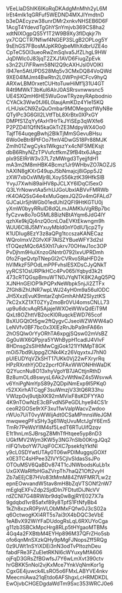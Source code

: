 VEeLlaDShIK6IKoRqDKAdgMnMhh2yL6M
IrEt4mIk1qGRFuf5WEDND4MXJIYmdtnD
b3eDAEcyzw38unrDMr2xnkvNHSEB6D6F
1AcgT4YdevdTgGhYSnYmjvb369CS8ha2
xdtNIXOgpQS5Y1T2W9B9Xy3fIDqkjr7h
yx7CQCTR7Nfiwf4NGEP3SLgB2OPLog5Y
9sEhGS7FBosMJpKR0gbeMIhXdbrUZE4o
CpTeC5OI3ueoRwZmSqlva5JfZLhgL9HW
JqDlWIc0J83jqT2ZXJ1AVD6FiugZpEvk
s3n22U7iFRwm58NI2Q9cAXHJsl0VOIKI
i947en5AtUPDS28Mq5v3CMxDQ84VoQWd
9XE04lMJmt4BwRtn2L0WPnjHCFcv9hyQ
ARXwLBM0rxetCUHtoTuwHiMf1j31U4GT
R4t9MWkT3bKul6AlrJ0ASRrsvnwwsnc5
UE4SXQmH6HE5WuGowTRyzeyRApbodnio
CYACk3Ww0fJI6L0laujAmKDz4YIe15KQ
rLHUskCN9ZsQuOmbar9MOMegozfWyN8e
QTylPc3G6GIl2LVtfTbL8XrBtx0XPxGY
DMPfS1ZqYyfAxH1HrTkJYiSEp3qWXfe6
P2PZD4I1QflN5kaGkTrZE3MdpyWX4Oo0
TajfT64uqegBwhj2BIkTjMmSGevuBHsu
6Wo0eBtr8PtFOo7fmV4DwG518Pr88MJK
Zmlh01ZwgCyks1WkgszYx4cNF5MEKsjt
dbB6RhyNZzTPVufctfkmZ9fB4tx6JAgz
plx9SEIRrW3v37L7zMWrgd3TyejjfdH1
mA3m2M8mHBK4Bcmz1Jr9WHbvZO7AOZJS
hAXlN8gKXrG49upJ5bNmajcj8iGpp5J2
zXW7xbOxWMjr8LXoyS56kztK39HfkSlB
YvyJ7Xwhi89aiHV8pJCLXY6lDqCl5exO
Q3LYrNowvtAa5rhUJGoUbxlABVvFMRWb
rK4OAQSsG4e4xMuGqexJQZGv4mGFALd7
GJCaUr5jhWGb01edUhl2QFI9HtKGTU0j
yXmW0byyRRuID8dQLmJAMKluVgRBp7bc
fyCzvw8o7oG5ML8BizNBtAYqm6JdG4lY
qzhXe9kjQj4nzQ0cnLOaEVKtEkwngm9h
WJU6Cl8J5MYxuyMbId0nY0dlU1jcp2Ty
K1UDIug8EzY3z8aQPg1tccszaKANECaz
WQroImxVZGfvXlF7AISZYBueWFY3d2sI
tTOQezMQc6A5Xh17ukrv70OHwJ1oc3OP
PvDjhm9HuiXnzoGNntr0792IxvUPRDmh
0fo2FqeQvtpTNepGl2rCVRvoSRaHFD2e
hVIMkzF5POdLmPPFvhslESXDsCJyQNkT
yyRCS1OsURPIkHCc4Pv065iYqbyd3k2t
473cRTQGspBmuWTN0JYqNTK8K2AgQ5PQ
XJNHnGElOP1kPQPxNeWbpk5njJi2ZTFx
ZfGh8iZhUNR7wpLWJ24yH0m9a56ulODC
JH5XxzEvuK9mtarZqhGmhAhM2SIyztKS
7kC2xXZ1XT0ZYyZmoBr0VU4omsCNLL73
up9u6dcvAqR5AjajelWXOeWWxQdEiT9M
QxLt8OZhttVB2ocKl0RuqckEWD765cof
BsXUGQtOt5gw2ftQygvCJseoWZWWW4aO
LeNVfv0BF7bc0x3XlEzRnJbPa9nFA66n
2hOSQlw0rYyORhTA6xpgjSQsw02mVsBZ
Gg0uWX6QPpjra5YWhBypH1cadlJ4VIvF
8HDnsg2sSIHtMwCgjGok121lYNMpT8GK
mOi57bd9UppgZCNk4Kz26VqyxtxJ7hN0
pUIEUDYqVZkSHT17UKk0Vj22wFXryrRq
HPzRXnthYjODz2pcrfOFAxWWONHhWaDK
Q2YucnNu8O13xhyVgoYB7JACttjnRthD
Bz8umOLd8swysL6Ak2vWtNwZ4s5WsvwA
v6YniPgNmYpS89yZQDpiNmExp9I5PKq0
r52XXirhATCqgF3suWmzjV33tQ6R33hu
VWlzp0vj9utjbXK92mMVixF8sKDFYYA0
4K9nTOwNzE3cBFvdN5PeGDLhye94CS1r
ceoR2GOSe9rXF3xu11wValpWacvZwdoo
rWUo7UiT0vyWWijAdt0CSaMPmnsWeJGM
mwqwegPFsSHy3g61WqUvuMctJgIY6Em5
TmRr7PeWsYlIM4sf5LedT6RTuUifQzqv
E1t1hnLmSJBrsgZ8MhTfHtqee5yp8nD3
UGkfMV2Wjm3KW5y3NG7nSlb00KrgJQq2
riIFQ1vboYW7UqiF0CXC7psekfqYktNI
y9cL0SDYwtUTAy0T06wPDIMuggsjGOXf
x0E3TC4sHPee3ZIVY5CjlvSIdasSsJPo
OTOuMSV6QaBDv874T1cJNWbodsKuLb1x
UxGXWaRlfbHGaZVrpTh7haQZ1Oft2vyH
Zb7aEEjCB7HVo83tMmM84ZfWFMR7Lw2z
epnEOwvandW5tav8mH8bZqVTSONf2nW7
mEglqEXFvZdp2SjdDIn7FDtutDiJNcVV
rdZCNl7G48RWibr9dq0w8gjRYE027X7a
9gdqbd1vrB5afxf89y8TpfS1FtNfyBb4
1kZh8xzxR0PjnVLObMMxFQfw0J3cS02a
q6OctwogKXl4RT5s7ai3tX4bDQC3eVbE
1eABvX92WiYFaDUdogRsLqL6RXUYoCga
g11zb3SBCkMpcHrg8RLp5tHYgaoMTBMs
4Gq4a2FXBtbM4EYHp896M37QFrZHo5sb
ofo6qnMnSXzkQHy9pMgFJNopsZff5RQg
0z9UWt1nSYiXDEi3nN3odTvPItozhDeu
fabdFRe3FZuEIetRKNl6cWYuxyMfA606
ojFqD3GRsZfBGwfsJ7Y6wLmXvt390ctv
hrGBKK5nNol2vjKxMce7YnkVqNmKor1g
CgxGE4juwck4LsRO5o6FMxLABYVE4nkv
MeecmiAwa21qEtdo6AFShgxLcHRMDKDL
EwOjvbCHGEDgdaWdTm9Sxc353WRCJ0e6
